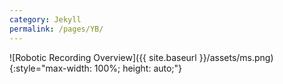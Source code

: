 ```yaml
---
category: Jekyll
permalink: /pages/YB/
---
```


![Robotic Recording Overview]({{ site.baseurl }}/assets/ms.png){:style="max-width: 100%; height: auto;"}
